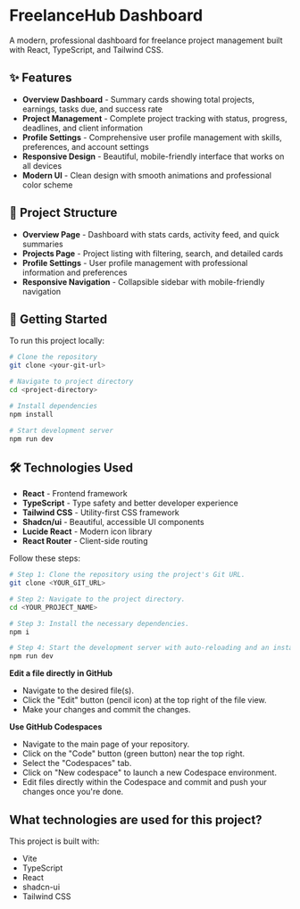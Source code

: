 # FreelanceHub Dashboard

A modern, professional dashboard for freelance project management built with React, TypeScript, and Tailwind CSS.

## ✨ Features

- **Overview Dashboard** - Summary cards showing total projects, earnings, tasks due, and success rate
- **Project Management** - Complete project tracking with status, progress, deadlines, and client information
- **Profile Settings** - Comprehensive user profile management with skills, preferences, and account settings
- **Responsive Design** - Beautiful, mobile-friendly interface that works on all devices
- **Modern UI** - Clean design with smooth animations and professional color scheme

## 📁 Project Structure

- **Overview Page** - Dashboard with stats cards, activity feed, and quick summaries
- **Projects Page** - Project listing with filtering, search, and detailed cards
- **Profile Settings** - User profile management with professional information and preferences
- **Responsive Navigation** - Collapsible sidebar with mobile-friendly navigation

## 🚀 Getting Started

To run this project locally:

```bash
# Clone the repository
git clone <your-git-url>

# Navigate to project directory  
cd <project-directory>

# Install dependencies
npm install

# Start development server
npm run dev
```

## 🛠 Technologies Used

- **React** - Frontend framework
- **TypeScript** - Type safety and better developer experience
- **Tailwind CSS** - Utility-first CSS framework
- **Shadcn/ui** - Beautiful, accessible UI components
- **Lucide React** - Modern icon library
- **React Router** - Client-side routing



Follow these steps:

```sh
# Step 1: Clone the repository using the project's Git URL.
git clone <YOUR_GIT_URL>

# Step 2: Navigate to the project directory.
cd <YOUR_PROJECT_NAME>

# Step 3: Install the necessary dependencies.
npm i

# Step 4: Start the development server with auto-reloading and an instant preview.
npm run dev
```

**Edit a file directly in GitHub**

- Navigate to the desired file(s).
- Click the "Edit" button (pencil icon) at the top right of the file view.
- Make your changes and commit the changes.

**Use GitHub Codespaces**

- Navigate to the main page of your repository.
- Click on the "Code" button (green button) near the top right.
- Select the "Codespaces" tab.
- Click on "New codespace" to launch a new Codespace environment.
- Edit files directly within the Codespace and commit and push your changes once you're done.

## What technologies are used for this project?

This project is built with:

- Vite
- TypeScript
- React
- shadcn-ui
- Tailwind CSS

